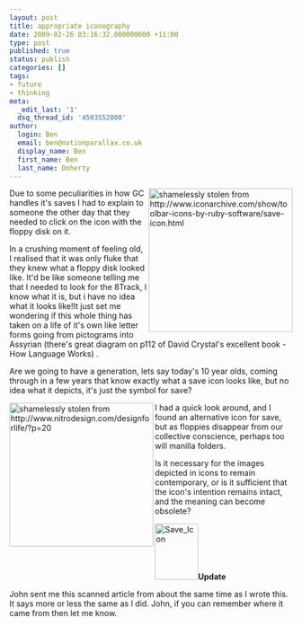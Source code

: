 ```yaml
---
layout: post
title: appropriate iconography
date: 2009-02-26 03:16:32.000000000 +11:00
type: post
published: true
status: publish
categories: []
tags:
- future
- thinking
meta:
  _edit_last: '1'
  dsq_thread_id: '4503552008'
author:
  login: Ben
  email: ben@notionparallax.co.uk
  display_name: Ben
  first_name: Ben
  last_name: Doherty
---
```

<p><img src="{{ site.baseurl }}/assets/save-256x256.png" alt="shamelessly stolen from http://www.iconarchive.com/show/toolbar-icons-by-ruby-software/save-icon.html" width="256" align="right" />Due to some peculiarities in how GC handles it's saves I had to explain to someone the other day that they needed to click on the icon with the floppy disk on it.</p>
<p>In a crushing moment of feeling old, I realised that it was only fluke that they knew what a floppy disk looked like. It'd be like someone telling me that I needed to look for the 8Track, I know what it is, but i have no idea what it looks like!It just set me wondering if this whole thing has taken on a life of it's own like letter forms going from pictograms into Assyrian (there's great diagram on p112 of David Crystal's excellent book - How Language Works) .</p>
<p>Are we going to have a generation, lets say today's 10 year olds, coming through in a few years that know exactly what a save icon looks like, but no idea what it depicts, it's just the symbol for save?</p>
<p><img src="{{ site.baseurl }}/assets/bigfolder.png" alt="shamelessly stolen from http://www.nitrodesign.com/designforlife/?p=20" width="256" align="left" />I had a  quick look around, and I found an alternative icon for save, but as floppies disappear from our collective conscience, perhaps too will manilla folders.</p>
<p>Is it necessary for the images depicted in icons to remain contemporary, or is it sufficient that the icon's intention remains intact, and the meaning can become obsolete?</p>
<p><a title="Save_Icon by notionparallax, on Flickr" href="http://www.flickr.com/photos/95698107@N00/3568958652/"><img class="alignleft" src="{{ site.baseurl }}/assets/3568958652_4ac70ce408_t.jpg" alt="Save_Icon" width="77" height="100" /></a><strong>Update</strong></p>
<p>John sent me this scanned article from about the same time as I wrote this. It says more or less the same as I did. John, if you can remember where it came from then let me know.</p>
